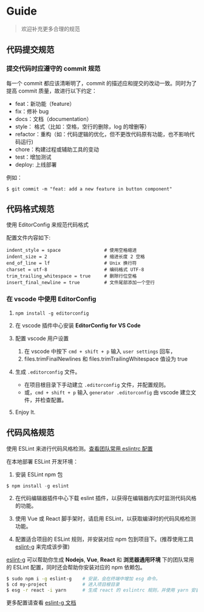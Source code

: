 # Guide

> 欢迎补充更多合理的规范

## 代码提交规范

### 提交代码时应遵守的 commit 规范

每一个 commit 都应该清晰明了，commit 的描述应和提交的改动一致。同时为了提高 commit 质量，故进行以下约定：

* feat：新功能（feature）
* fix：修补 bug
* docs：文档（documentation）
* style： 格式（比如：空格，空行的删除，log 的增删等）
* refactor：重构（如：代码逻辑的优化，但不更改代码原有功能，也不影响代码运行)
* chore：构建过程或辅助工具的变动
* test：增加测试
* deploy: 上线部署

例如：

```
$ git commit -m "feat: add a new feature in button component"
```

## 代码格式规范

使用 EditorConfig 来规范代码格式

配置文件内容如下:
```
indent_style = space                # 使用空格缩进
indent_size = 2                     # 缩进长度 2 空格
end_of_line = lf                    # Unix 换行符
charset = utf-8                     # 编码格式 UTF-8
trim_trailing_whitespace = true     # 删除行位空格
insert_final_newline = true         # 文件尾部添加一个空行
```

### 在 vscode 中使用 EditorConfig

1. `npm install -g editorconfig`

2. 在 vscode 插件中心安装 **EditorConfig for VS Code**

3. 配置 vscode 用户设置
    1. 在 vscode 中按下 `cmd + shift + p` 输入 `user settings` 回车，
    2. files.trimFinalNewlines 和 files.trimTrailingWhitespace 值设为 true

4. 生成 `.editorconfig` 文件。
    - 在项目根目录下手动建立 `.editorconfig` 文件，并配置规则。
    - 或，`cmd + shift + p` 输入 `generator .editorconfig` 由 vscode 建立文件，并检查配置。

5. Enjoy It.


## 代码风格规范

使用 ESLint 来进行代码风格检测。[查看团队常用 eslintrc 配置](https://github.com/pspgbhu/eslint-g/tree/master/rc)

在本地部署 ESLint 开发环境：

1. 安装 ESLint npm 包
```js
$ npm install -g eslint
```

2. 在代码编辑器插件中心下载 eslint 插件，以获得在编辑器内实时监测代码风格的功能。

3. 使用 Vue 或 React 脚手架时，请启用 ESLint，以获取编译时的代码风格检测功能。

4. 配置适合项目的 ESLint 规则，并安装对应 npm 包到项目下。(推荐使用工具 [eslint-g](https://github.com/pspgbhu/eslint-g) 来完成该步骤)

[eslint-g](https://github.com/pspgbhu/eslint-g) 可以帮助你生成 **Nodejs**, **Vue**, **React** 和 **浏览器通用环境** 下的团队常用的 ESLint 配置，同时还会帮助你安装对应的 npm 依赖包。


```bash
$ sudo npm i -g eslint-g    # 安装，会在终端中增加 esg 命令。
$ cd my-project             # 进入项目根目录
$ esg -r react -i yarn      # 生成 react 的 eslintrc 规则，并使用 yarn 安装相应依赖
```
更多配置请查看 [eslint-g 文档](https://github.com/pspgbhu/eslint-g)
